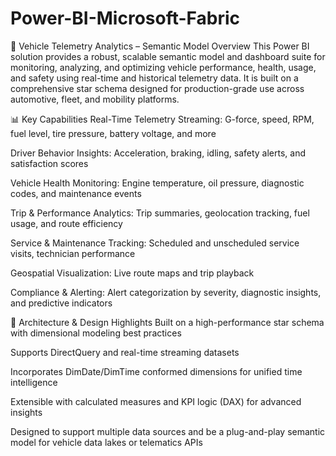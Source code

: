 # Power-BI-Microsoft-Fabric

🚗 Vehicle Telemetry Analytics – Semantic Model Overview
This Power BI solution provides a robust, scalable semantic model and dashboard suite for monitoring, analyzing, and optimizing vehicle performance, health, usage, and safety using real-time and historical telemetry data. It is built on a comprehensive star schema designed for production-grade use across automotive, fleet, and mobility platforms.

📊 Key Capabilities
Real-Time Telemetry Streaming: G-force, speed, RPM, fuel level, tire pressure, battery voltage, and more

Driver Behavior Insights: Acceleration, braking, idling, safety alerts, and satisfaction scores

Vehicle Health Monitoring: Engine temperature, oil pressure, diagnostic codes, and maintenance events

Trip & Performance Analytics: Trip summaries, geolocation tracking, fuel usage, and route efficiency

Service & Maintenance Tracking: Scheduled and unscheduled service visits, technician performance

Geospatial Visualization: Live route maps and trip playback

Compliance & Alerting: Alert categorization by severity, diagnostic insights, and predictive indicators

🧠 Architecture & Design Highlights
Built on a high-performance star schema with dimensional modeling best practices

Supports DirectQuery and real-time streaming datasets

Incorporates DimDate/DimTime conformed dimensions for unified time intelligence

Extensible with calculated measures and KPI logic (DAX) for advanced insights

Designed to support multiple data sources and be a plug-and-play semantic model for vehicle data lakes or telematics APIs
